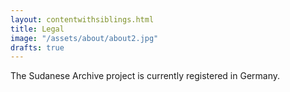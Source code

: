 ```yaml
---
layout: contentwithsiblings.html
title: Legal
image: "/assets/about/about2.jpg"
drafts: true
---
```


 The Sudanese Archive project is currently registered in Germany.
